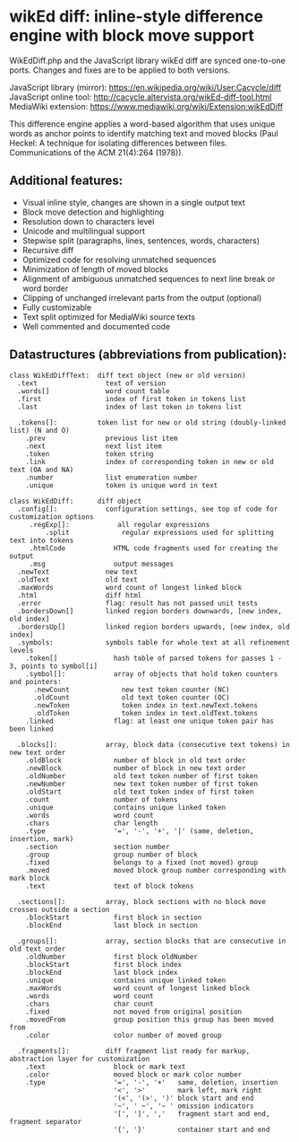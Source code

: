 # wikEd diff: inline-style difference engine with block move support

WikEdDiff.php and the JavaScript library wikEd diff are synced one-to-one ports. Changes and
fixes are to be applied to both versions.

JavaScript library (mirror): https://en.wikipedia.org/wiki/User:Cacycle/diff
JavaScript online tool: http://cacycle.altervista.org/wikEd-diff-tool.html
MediaWiki extension: https://www.mediawiki.org/wiki/Extension:wikEdDiff

This difference engine applies a word-based algorithm that uses unique words as anchor points
to identify matching text and moved blocks (Paul Heckel: A technique for isolating differences
between files. Communications of the ACM 21(4):264 (1978)).

## Additional features:

- Visual inline style, changes are shown in a single output text
- Block move detection and highlighting
- Resolution down to characters level
- Unicode and multilingual support
- Stepwise split (paragraphs, lines, sentences, words, characters)
- Recursive diff
- Optimized code for resolving unmatched sequences
- Minimization of length of moved blocks
- Alignment of ambiguous unmatched sequences to next line break or word border
- Clipping of unchanged irrelevant parts from the output (optional)
- Fully customizable
- Text split optimized for MediaWiki source texts
- Well commented and documented code

## Datastructures (abbreviations from publication):

    class WikEdDiffText:  diff text object (new or old version)
      .text                 text of version
      .words[]              word count table
      .first                index of first token in tokens list
      .last                 index of last token in tokens list

      .tokens[]:          token list for new or old string (doubly-linked list) (N and O)
        .prev               previous list item
        .next               next list item
        .token              token string
        .link               index of corresponding token in new or old text (OA and NA)
        .number             list enumeration number
        .unique             token is unique word in text

    class WikEdDiff:      diff object
      .config[]:            configuration settings, see top of code for customization options
         .regExp[]:            all regular expressions
             .split             regular expressions used for splitting text into tokens
         .htmlCode            HTML code fragments used for creating the output
         .msg                 output messages
      .newText              new text
      .oldText              old text
      .maxWords             word count of longest linked block
      .html                 diff html
      .error                flag: result has not passed unit tests
      .bordersDown[]        linked region borders downwards, [new index, old index]
      .bordersUp[]          linked region borders upwards, [new index, old index]
      .symbols:             symbols table for whole text at all refinement levels
        .token[]              hash table of parsed tokens for passes 1 - 3, points to symbol[i]
        .symbol[]:            array of objects that hold token counters and pointers:
          .newCount             new text token counter (NC)
          .oldCount             old text token counter (OC)
          .newToken             token index in text.newText.tokens
          .oldToken             token index in text.oldText.tokens
        .linked               flag: at least one unique token pair has been linked

      .blocks[]:            array, block data (consecutive text tokens) in new text order
        .oldBlock             number of block in old text order
        .newBlock             number of block in new text order
        .oldNumber            old text token number of first token
        .newNumber            new text token number of first token
        .oldStart             old text token index of first token
        .count                number of tokens
        .unique               contains unique linked token
        .words                word count
        .chars                char length
        .type                 '=', '-', '+', '|' (same, deletion, insertion, mark)
        .section              section number
        .group                group number of block
        .fixed                belongs to a fixed (not moved) group
        .moved                moved block group number corresponding with mark block
        .text                 text of block tokens

      .sections[]:          array, block sections with no block move crosses outside a section
        .blockStart           first block in section
        .blockEnd             last block in section

      .groups[]:            array, section blocks that are consecutive in old text order
        .oldNumber            first block oldNumber
        .blockStart           first block index
        .blockEnd             last block index
        .unique               contains unique linked token
        .maxWords             word count of longest linked block
        .words                word count
        .chars                char count
        .fixed                not moved from original position
        .movedFrom            group position this group has been moved from
        .color                color number of moved group

      .fragments[]:         diff fragment list ready for markup, abstraction layer for customization
        .text                 block or mark text
        .color                moved block or mark color number
        .type                 '=', '-', '+'   same, deletion, insertion
                              '<', '>'        mark left, mark right
                              '(<', '(>', ')' block start and end
                              '~', ' ~', '~ ' omission indicators
                              '[', ']', ','   fragment start and end, fragment separator
                              '{', '}'        container start and end
